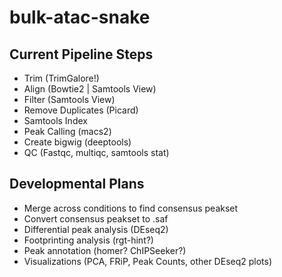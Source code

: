 # bulk-atac-snake

## Current Pipeline Steps
- Trim (TrimGalore!)
- Align (Bowtie2 | Samtools View)
- Filter (Samtools View)
- Remove Duplicates (Picard)
- Samtools Index
- Peak Calling (macs2)
- Create bigwig (deeptools)
- QC (Fastqc, multiqc, samtools stat)
## Developmental Plans
- Merge across conditions to find consensus peakset
- Convert consensus peakset to .saf
- Differential peak analysis (DEseq2)
- Footprinting analysis (rgt-hint?)
- Peak annotation (homer? ChIPSeeker?)
- Visualizations (PCA, FRiP, Peak Counts, other DEseq2 plots) 
